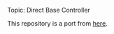 Topic: Direct Base Controller

This repository is a port from [here](https://github.com/b-it-bots/mas_navigation/tree/melodic/mcr_direct_base_controller).